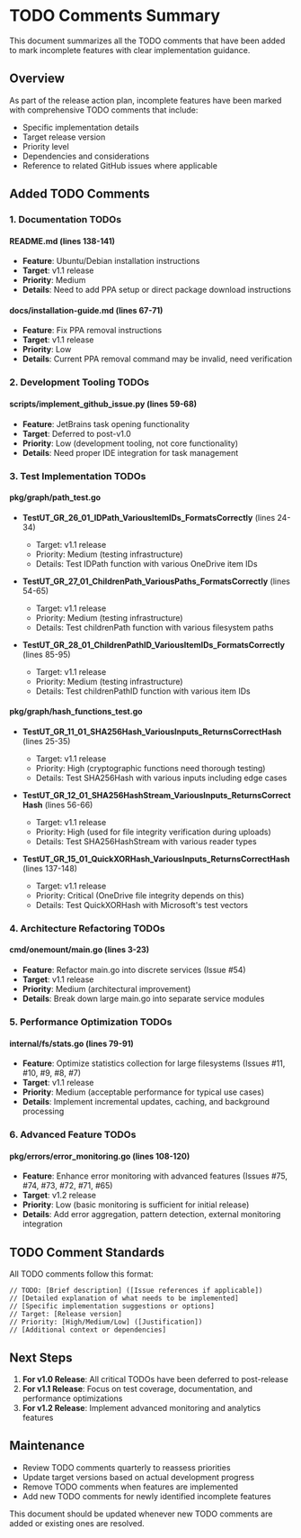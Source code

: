 # TODO Comments Summary

This document summarizes all the TODO comments that have been added to mark incomplete features with clear implementation guidance.

## Overview

As part of the release action plan, incomplete features have been marked with comprehensive TODO comments that include:
- Specific implementation details
- Target release version
- Priority level
- Dependencies and considerations
- Reference to related GitHub issues where applicable

## Added TODO Comments

### 1. Documentation TODOs

#### README.md (lines 138-141)
- **Feature**: Ubuntu/Debian installation instructions
- **Target**: v1.1 release
- **Priority**: Medium
- **Details**: Need to add PPA setup or direct package download instructions

#### docs/installation-guide.md (lines 67-71)
- **Feature**: Fix PPA removal instructions
- **Target**: v1.1 release
- **Priority**: Low
- **Details**: Current PPA removal command may be invalid, need verification

### 2. Development Tooling TODOs

#### scripts/implement_github_issue.py (lines 59-68)
- **Feature**: JetBrains task opening functionality
- **Target**: Deferred to post-v1.0
- **Priority**: Low (development tooling, not core functionality)
- **Details**: Need proper IDE integration for task management

### 3. Test Implementation TODOs

#### pkg/graph/path_test.go
- **TestUT_GR_26_01_IDPath_VariousItemIDs_FormatsCorrectly** (lines 24-34)
  - Target: v1.1 release
  - Priority: Medium (testing infrastructure)
  - Details: Test IDPath function with various OneDrive item IDs

- **TestUT_GR_27_01_ChildrenPath_VariousPaths_FormatsCorrectly** (lines 54-65)
  - Target: v1.1 release
  - Priority: Medium (testing infrastructure)
  - Details: Test childrenPath function with various filesystem paths

- **TestUT_GR_28_01_ChildrenPathID_VariousItemIDs_FormatsCorrectly** (lines 85-95)
  - Target: v1.1 release
  - Priority: Medium (testing infrastructure)
  - Details: Test childrenPathID function with various item IDs

#### pkg/graph/hash_functions_test.go
- **TestUT_GR_11_01_SHA256Hash_VariousInputs_ReturnsCorrectHash** (lines 25-35)
  - Target: v1.1 release
  - Priority: High (cryptographic functions need thorough testing)
  - Details: Test SHA256Hash with various inputs including edge cases

- **TestUT_GR_12_01_SHA256HashStream_VariousInputs_ReturnsCorrectHash** (lines 56-66)
  - Target: v1.1 release
  - Priority: High (used for file integrity verification during uploads)
  - Details: Test SHA256HashStream with various reader types

- **TestUT_GR_15_01_QuickXORHash_VariousInputs_ReturnsCorrectHash** (lines 137-148)
  - Target: v1.1 release
  - Priority: Critical (OneDrive file integrity depends on this)
  - Details: Test QuickXORHash with Microsoft's test vectors

### 4. Architecture Refactoring TODOs

#### cmd/onemount/main.go (lines 3-23)
- **Feature**: Refactor main.go into discrete services (Issue #54)
- **Target**: v1.1 release
- **Priority**: Medium (architectural improvement)
- **Details**: Break down large main.go into separate service modules

### 5. Performance Optimization TODOs

#### internal/fs/stats.go (lines 79-91)
- **Feature**: Optimize statistics collection for large filesystems (Issues #11, #10, #9, #8, #7)
- **Target**: v1.1 release
- **Priority**: Medium (acceptable performance for typical use cases)
- **Details**: Implement incremental updates, caching, and background processing

### 6. Advanced Feature TODOs

#### pkg/errors/error_monitoring.go (lines 108-120)
- **Feature**: Enhance error monitoring with advanced features (Issues #75, #74, #73, #72, #71, #65)
- **Target**: v1.2 release
- **Priority**: Low (basic monitoring is sufficient for initial release)
- **Details**: Add error aggregation, pattern detection, external monitoring integration

## TODO Comment Standards

All TODO comments follow this format:
```
// TODO: [Brief description] ([Issue references if applicable])
// [Detailed explanation of what needs to be implemented]
// [Specific implementation suggestions or options]
// Target: [Release version]
// Priority: [High/Medium/Low] ([Justification])
// [Additional context or dependencies]
```

## Next Steps

1. **For v1.0 Release**: All critical TODOs have been deferred to post-release
2. **For v1.1 Release**: Focus on test coverage, documentation, and performance optimizations
3. **For v1.2 Release**: Implement advanced monitoring and analytics features

## Maintenance

- Review TODO comments quarterly to reassess priorities
- Update target versions based on actual development progress
- Remove TODO comments when features are implemented
- Add new TODO comments for newly identified incomplete features

This document should be updated whenever new TODO comments are added or existing ones are resolved.
